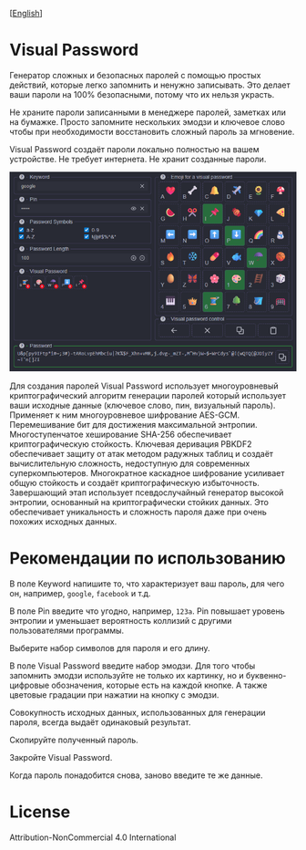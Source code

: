 [<a href="../README.md">English</a>]

# Visual Password

Генератор сложных и безопасных паролей с помощью простых действий, которые легко запомнить и ненужно записывать. Это делает ваши пароли на 100% безопасными, потому что их нельзя украсть.

Не храните пароли записанными в менеджере паролей, заметках или на бумажке. Просто запомните нескольких эмодзи и ключевое слово чтобы при необходимости восстановить сложный пароль за мгновение.

Visual Password создаёт пароли локально полностью на вашем устройстве. Не требует интернета. Не хранит созданные пароли.

![screen0.png](imgs/screen0.png)

Для создания паролей Visual Password использует многоуровневый криптографический алгоритм генерации паролей который использует ваши исходные данные (ключевое слово, пин, визуальный пароль). Применяет к ним многоуровневое шифрование AES-GCM. Перемешивание бит для достижения максимальной энтропии. Многоступенчатое хеширование SHA-256 обеспечивает криптографическую стойкость. Ключевая деривация PBKDF2 обеспечивает защиту от атак методом радужных таблиц и создаёт вычислительную сложность, недоступную для современных суперкомпьютеров. Многократное каскадное шифрование усиливает общую стойкость и создаёт криптографическую избыточность. Завершающий этап использует псевдослучайный генератор высокой энтропии, основанный на криптографически стойких данных. Это обеспечивает уникальность и сложность пароля даже при очень похожих исходных данных.

# Рекомендации по использованию

В поле Keyword напишите то, что характеризует ваш пароль, для чего он, например, `google`, `facebook` и т.д.

В поле Pin введите что угодно, например, `123a`. Pin повышает уровень энтропии и уменьшает вероятность коллизий с другими пользователями программы.

Выберите набор символов для пароля и его длину.

В поле Visual Password введите набор эмодзи. Для того чтобы запомнить эмодзи используйте не только их картинку, но и буквенно-цифровые обозначения, которые есть на каждой кнопке. А также цветовые градации при нажатии на кнопку с эмодзи.

Совокупность исходных данных, использованных для генерации пароля, всегда выдаёт одинаковый результат.

Скопируйте полученный пароль.

Закройте Visual Password.

Когда пароль понадобится снова, заново введите те же данные.

# License

Attribution-NonCommercial 4.0 International